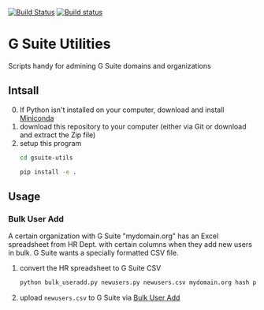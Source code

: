 [![Build Status](https://travis-ci.com/scivision/gsuite-utils.svg?branch=master)](https://travis-ci.com/scivision/gsuite-utils)
[![Build status](https://ci.appveyor.com/api/projects/status/ueipv1fj9ay8f0sq?svg=true)](https://ci.appveyor.com/project/scivision/gsuite-utils)

# G Suite Utilities

Scripts handy for admining G Suite domains and organizations


## Intsall

0. If Python isn't installed on your computer, download and install
   [Miniconda](https://repo.continuum.io/miniconda/Miniconda3-latest-Linux-x86_64.sh)
1. download this repository to your computer (either via Git or download and extract the Zip file)
2. setup this program
   ```sh
   cd gsuite-utils

   pip install -e .
   ```

## Usage

### Bulk User Add
A certain organization with G Suite "mydomain.org" has an Excel spreadsheet from HR Dept. with certain columns when they add new users in bulk.
G Suite wants a specially formatted CSV file.

1. convert the HR spreadsheet to G Suite CSV
   ```sh
   python bulk_useradd.py newusers.py newusers.csv mydomain.org hash password_length
   ```
2. upload `newusers.csv` to G Suite via [Bulk User Add](https://support.google.com/a/answer/40057)
